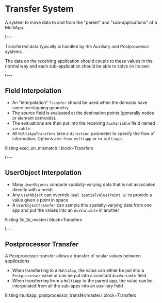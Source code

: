 # Transfer System

A system to move data to and from the "parent" and "sub-applications" of a MultiApp.

!---

Transferred data typically is handled by the Auxiliary and Postprocessor systems.

The data on the receiving application should couple to these values in the normal way and
each sub-application should be able to solve on its own

!---

## Field Interpolation

- An "interpolation" `Transfer` should be used when the domains have some overlapping geometry.
- The source field is evaluated at the destination points (generally nodes or element centroids).
- The evaluations are then put into the receiving `AuxVariable` field named `variable`.
- All `MultiAppTransfers` take a `direction` parameter to specify the flow of information. Options are: `from_multiapp` or `to_multiapp`.

!listing exec_on_mismatch.i block=Transfers

!---

## UserObject Interpolation

- Many `UserObjects` compute spatially-varying data that is not associated directly with a mesh
- Any `UserObject` can override `Real spatialValue(Point &)` to provide a value given a point in space
- A `UserObjectTransfer` can sample this spatially-varying data from one app and put the values into an `AuxVariable` in another

!listing 3d_1d_master.i block=Transfers

!---

## Postprocessor Transfer

A Postprocessor transfer allows a transfer of scalar values between applications

- When transferring to a `MultiApp`, the value can either be put into a `Postprocessor` value or can be put into a constant `AuxVariable` field
- When transferring from a `MultiApp` to the parent app, the value can be interpolated from all the sub-apps into an auxiliary field

!listing multiapp_postprocessor_transfer/master.i block=Transfers
